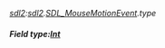 _[sdl2](../../modules/sdl2/sdl2-module.md):[sdl2](../../modules/sdl2/sdl2-module.md).[SDL\_MouseMotionEvent](../../modules/sdl2/sdl2-sdl_mousemotionevent.md).type_
##### Field type:[Int](../../modules/wonkey/wonkey-types-int.md)
